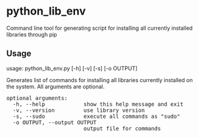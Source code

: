python_lib_env
==============

Command line tool for generating script for installing all currently installed libraries through pip

Usage
-----

usage: python_lib_env.py [-h] [-v] [-s] [-o OUTPUT]

Generates list of commands for installing all libraries currently installed on
the system. All arguments are optional.

<pre>
optional arguments:
  -h, --help            show this help message and exit
  -v, --version         use library version
  -s, --sudo            execute all commands as "sudo"
  -o OUTPUT, --output OUTPUT
                        output file for commands
</pre>
